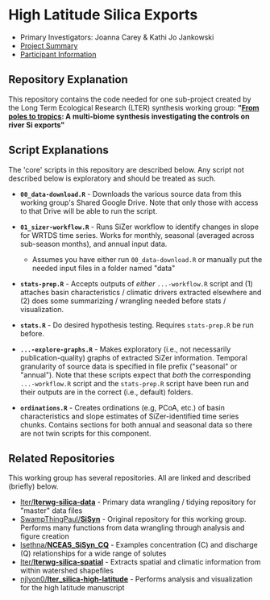 # High Latitude Silica Exports

- Primary Investigators: Joanna Carey & Kathi Jo Jankowski
- [Project Summary](https://lternet.edu/working-groups/river-si-exports/)
- [Participant Information](https://www.nceas.ucsb.edu/projects/12816)

## Repository Explanation

This repository contains the code needed for one sub-project created by the Long Term Ecological Research (LTER) synthesis working group: **"[From poles to tropics](https://www.nceas.ucsb.edu/workinggroups/lter-si-exports): A multi-biome synthesis investigating the controls on river Si exports"**

## Script Explanations

The 'core' scripts in this repository are described below. Any script not described below is exploratory and should be treated as such.

- **`00_data-download.R`** - Downloads the various source data from this working group's Shared Google Drive. Note that only those with access to that Drive will be able to run the script.

- **`01_sizer-workflow.R`** - Runs SiZer workflow to identify changes in slope for WRTDS time series. Works for monthly, seasonal (averaged across sub-season months), and annual input data.
    - Assumes you have either run `00_data-download.R` or manually put the needed input files in a folder named "data"


- **`stats-prep.R`** - Accepts outputs of _either_ `...-workflow.R` script and (1) attaches basin characteristics / climatic drivers extracted elsewhere and (2) does some summarizing / wrangling needed before stats / visualization.

- **`stats.R`** - Do desired hypothesis testing. Requires `stats-prep.R` be run before.

- **`...-explore-graphs.R`** - Makes exploratory (i.e., not necessarily publication-quality) graphs of extracted SiZer information. Temporal granularity of source data is specified in file prefix ("seasonal" or "annual"). Note that these scripts expect that _both_ the corresponding `...-workflow.R` script and the `stats-prep.R` script have been run and their outputs are in the correct (i.e., default) folders.

- **`ordinations.R`** - Creates ordinations (e.g, PCoA, etc.) of basin characteristics and slope estimates of SiZer-identified time series chunks. Contains sections for both annual and seasonal data so there are not twin scripts for this component.

## Related Repositories

This working group has several repositories. All are linked and described (briefly) below.

- [lter/**lterwg-silica-data**](https://github.com/lter/lterwg-silica-data) - Primary data wrangling / tidying repository for "master" data files
- [SwampThingPaul/**SiSyn**](https://github.com/SwampThingPaul/SiSyn) - Original repository for this working group. Performs many functions from data wrangling through analysis and figure creation
- [lsethna/**NCEAS_SiSyn_CQ**](https://github.com/lsethna/NCEAS_SiSyn_CQ) - Examples concentration (C) and discharge (Q) relationships for a wide range of solutes
- [lter/**lterwg-silica-spatial**](https://github.com/lter/lterwg-silica-spatial) - Extracts spatial and climatic information from within watershed shapefiles
- [njlyon0/**lter_silica-high-latitude**](https://github.com/njlyon0/lter_silica-high-latitude) - Performs analysis and visualization for the high latitude manuscript
